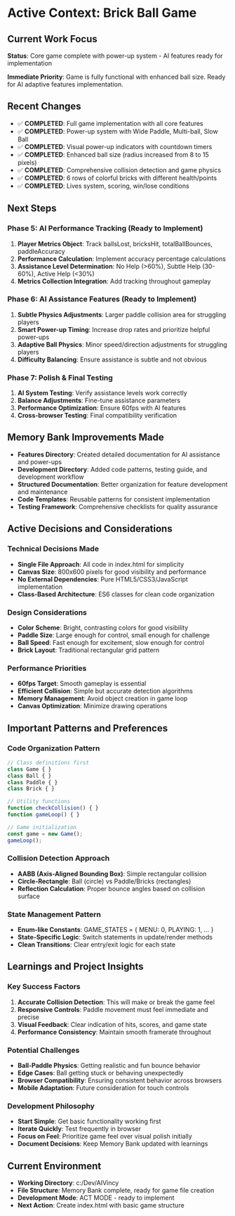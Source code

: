 # Active Context: Brick Ball Game

## Current Work Focus
**Status**: Core game complete with power-up system - AI features ready for implementation

**Immediate Priority**: Game is fully functional with enhanced ball size. Ready for AI adaptive features implementation.

## Recent Changes
- ✅ **COMPLETED**: Full game implementation with all core features
- ✅ **COMPLETED**: Power-up system with Wide Paddle, Multi-ball, Slow Ball
- ✅ **COMPLETED**: Visual power-up indicators with countdown timers
- ✅ **COMPLETED**: Enhanced ball size (radius increased from 8 to 15 pixels)
- ✅ **COMPLETED**: Comprehensive collision detection and game physics
- ✅ **COMPLETED**: 6 rows of colorful bricks with different health/points
- ✅ **COMPLETED**: Lives system, scoring, win/lose conditions

## Next Steps

### Phase 5: AI Performance Tracking (Ready to Implement)
1. **Player Metrics Object**: Track ballsLost, bricksHit, totalBallBounces, paddleAccuracy
2. **Performance Calculation**: Implement accuracy percentage calculations
3. **Assistance Level Determination**: No Help (>60%), Subtle Help (30-60%), Active Help (<30%)
4. **Metrics Collection Integration**: Add tracking throughout gameplay

### Phase 6: AI Assistance Features (Ready to Implement)
1. **Subtle Physics Adjustments**: Larger paddle collision area for struggling players
2. **Smart Power-up Timing**: Increase drop rates and prioritize helpful power-ups
3. **Adaptive Ball Physics**: Minor speed/direction adjustments for struggling players
4. **Difficulty Balancing**: Ensure assistance is subtle and not obvious

### Phase 7: Polish & Final Testing
1. **AI System Testing**: Verify assistance levels work correctly
2. **Balance Adjustments**: Fine-tune assistance parameters
3. **Performance Optimization**: Ensure 60fps with AI features
4. **Cross-browser Testing**: Final compatibility verification

## Memory Bank Improvements Made
- **Features Directory**: Created detailed documentation for AI assistance and power-ups
- **Development Directory**: Added code patterns, testing guide, and development workflow
- **Structured Documentation**: Better organization for feature development and maintenance
- **Code Templates**: Reusable patterns for consistent implementation
- **Testing Framework**: Comprehensive checklists for quality assurance

## Active Decisions and Considerations

### Technical Decisions Made
- **Single File Approach**: All code in index.html for simplicity
- **Canvas Size**: 800x600 pixels for good visibility and performance
- **No External Dependencies**: Pure HTML5/CSS3/JavaScript implementation
- **Class-Based Architecture**: ES6 classes for clean code organization

### Design Considerations
- **Color Scheme**: Bright, contrasting colors for good visibility
- **Paddle Size**: Large enough for control, small enough for challenge
- **Ball Speed**: Fast enough for excitement, slow enough for control
- **Brick Layout**: Traditional rectangular grid pattern

### Performance Priorities
- **60fps Target**: Smooth gameplay is essential
- **Efficient Collision**: Simple but accurate detection algorithms
- **Memory Management**: Avoid object creation in game loop
- **Canvas Optimization**: Minimize drawing operations

## Important Patterns and Preferences

### Code Organization Pattern
```javascript
// Class definitions first
class Game { }
class Ball { }
class Paddle { }
class Brick { }

// Utility functions
function checkCollision() { }
function gameLoop() { }

// Game initialization
const game = new Game();
gameLoop();
```

### Collision Detection Approach
- **AABB (Axis-Aligned Bounding Box)**: Simple rectangular collision
- **Circle-Rectangle**: Ball (circle) vs Paddle/Bricks (rectangles)
- **Reflection Calculation**: Proper bounce angles based on collision surface

### State Management Pattern
- **Enum-like Constants**: GAME_STATES = { MENU: 0, PLAYING: 1, ... }
- **State-Specific Logic**: Switch statements in update/render methods
- **Clean Transitions**: Clear entry/exit logic for each state

## Learnings and Project Insights

### Key Success Factors
1. **Accurate Collision Detection**: This will make or break the game feel
2. **Responsive Controls**: Paddle movement must feel immediate and precise
3. **Visual Feedback**: Clear indication of hits, scores, and game state
4. **Performance Consistency**: Maintain smooth framerate throughout

### Potential Challenges
- **Ball-Paddle Physics**: Getting realistic and fun bounce behavior
- **Edge Cases**: Ball getting stuck or behaving unexpectedly
- **Browser Compatibility**: Ensuring consistent behavior across browsers
- **Mobile Adaptation**: Future consideration for touch controls

### Development Philosophy
- **Start Simple**: Get basic functionality working first
- **Iterate Quickly**: Test frequently in browser
- **Focus on Feel**: Prioritize game feel over visual polish initially
- **Document Decisions**: Keep Memory Bank updated with learnings

## Current Environment
- **Working Directory**: c:/Dev/AIVincy
- **File Structure**: Memory Bank complete, ready for game file creation
- **Development Mode**: ACT MODE - ready to implement
- **Next Action**: Create index.html with basic game structure
